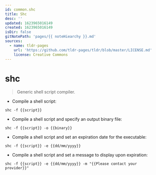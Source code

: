 ```yaml
---
id: common.shc
title: Shc
desc: ''
updated: 1623965016149
created: 1623965016149
isDir: false
gitNotePath: 'pages/{{ noteHiearchy }}.md'
sources:
  - name: tldr-pages
    url: 'https://github.com/tldr-pages/tldr/blob/master/LICENSE.md'
    license: Creative Commons
---
```

# shc

> Generic shell script compiler.

- Compile a shell script:

`shc -f {{script}}`

- Compile a shell script and specify an output binary file:

`shc -f {{script}} -o {{binary}}`

- Compile a shell script and set an expiration date for the executable:

`shc -f {{script}} -e {{dd/mm/yyyy}}`

- Compile a shell script and set a message to display upon expiration:

`shc -f {{script}} -e {{dd/mm/yyyy}} -m "{{Please contact your provider}}"`

